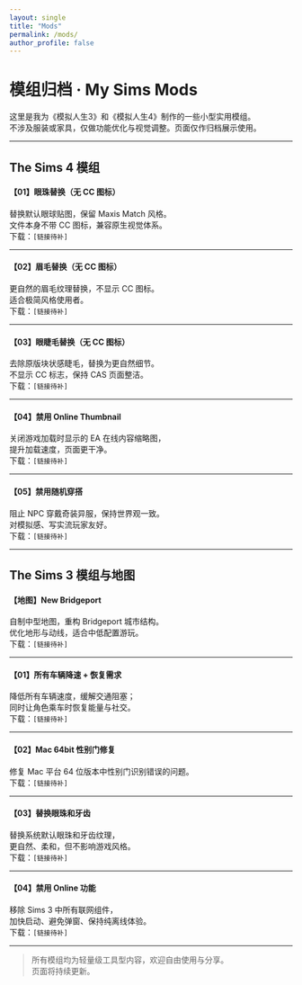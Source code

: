 ```yaml
---
layout: single
title: "Mods"
permalink: /mods/
author_profile: false
---
```


# 模组归档 · My Sims Mods

这里是我为《模拟人生3》和《模拟人生4》制作的一些小型实用模组。  
不涉及服装或家具，仅做功能优化与视觉调整。页面仅作归档展示使用。

---

## The Sims 4 模组

#### 【01】眼珠替换（无 CC 图标）

替换默认眼球贴图，保留 Maxis Match 风格。  
文件本身不带 CC 图标，兼容原生视觉体系。  
下载：`[链接待补]`

---

#### 【02】眉毛替换（无 CC 图标）

更自然的眉毛纹理替换，不显示 CC 图标。  
适合极简风格使用者。  
下载：`[链接待补]`

---

#### 【03】眼睫毛替换（无 CC 图标）

去除原版块状感睫毛，替换为更自然细节。  
不显示 CC 标志，保持 CAS 页面整洁。  
下载：`[链接待补]`

---

#### 【04】禁用 Online Thumbnail

关闭游戏加载时显示的 EA 在线内容缩略图，  
提升加载速度，页面更干净。  
下载：`[链接待补]`

---

#### 【05】禁用随机穿搭

阻止 NPC 穿戴奇装异服，保持世界观一致。  
对模拟感、写实流玩家友好。  
下载：`[链接待补]`

---

## The Sims 3 模组与地图

#### 【地图】New Bridgeport

自制中型地图，重构 Bridgeport 城市结构。  
优化地形与动线，适合中低配置游玩。  
下载：`[链接待补]`

---

#### 【01】所有车辆降速 + 恢复需求

降低所有车辆速度，缓解交通阻塞；  
同时让角色乘车时恢复能量与社交。  
下载：`[链接待补]`

---

#### 【02】Mac 64bit 性别门修复

修复 Mac 平台 64 位版本中性别门识别错误的问题。  
下载：`[链接待补]`

---

#### 【03】替换眼珠和牙齿

替换系统默认眼珠和牙齿纹理，  
更自然、柔和，但不影响游戏风格。  
下载：`[链接待补]`

---

#### 【04】禁用 Online 功能

移除 Sims 3 中所有联网组件，  
加快启动、避免弹窗、保持纯离线体验。  
下载：`[链接待补]`

---

> 所有模组均为轻量级工具型内容，欢迎自由使用与分享。  
> 页面将持续更新。
